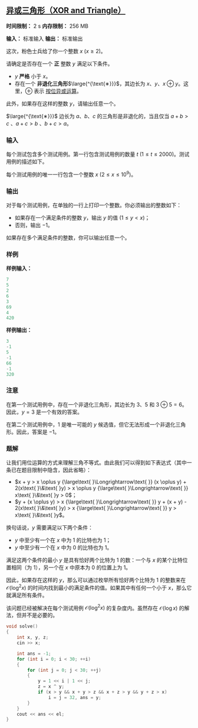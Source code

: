 ## [异或三角形（XOR and Triangle）](https://codeforces.com/problemset/problem/2074/C)

**时间限制：** 2 s
**内存限制：** 256 MB

**输入：** 标准输入
**输出：** 标准输出



这次，粉色士兵给了你一个整数 $x$ ($x \ge 2$)。

请确定是否存在一个 **正** 整数 $y$ 满足以下条件。

-   $y$ **严格** 小于 $x$。
-   存在一个 **非退化三角形**$\large{^{\text{∗}}}$，其边长为 $x$、$y$、$x \oplus y$。这里，$\oplus$ 表示 [按位异或运算](https://en.wikipedia.org/wiki/Bitwise_operation#XOR)。

此外，如果存在这样的整数 $y$，请输出任意一个。



$\large{^{\text{∗}}}$ 边长为 $a$、$b$、$c$ 的三角形是非退化的，当且仅当 $a+b > c$ 、$a+c > b$ 、$b+c > a$。







### 输入

每个测试包含多个测试用例。第一行包含测试用例的数量 $t$ ($1 \le t \le 2000$)。测试用例的描述如下。

每个测试用例的唯一一行包含一个整数 $x$ ($2 \le x \le 10^9$)。





### 输出

对于每个测试用例，在单独的一行上打印一个整数。你必须输出的整数如下：

-   如果存在一个满足条件的整数 $y$，输出 $y$ 的值 ($1 \le y < x$)；
-   否则，输出 $-1$。

如果存在多个满足条件的整数，你可以输出任意一个。





### 样例

**样例输入：**

```cpp
7
5
2
6
3
69
4
420
```



**样例输出：**

```cpp
3
-1
5
-1
66
-1
320
```





### 注意

在第一个测试用例中，存在一个非退化三角形，其边长为 $3$、$5$ 和 $3 \oplus 5 = 6$。因此，$y=3$ 是一个有效的答案。

在第二个测试用例中，$1$ 是唯一可能的 $y$ 候选值，但它无法形成一个非退化三角形。因此，答案是 $-1$。





### 题解

让我们用位运算的方式来理解三角不等式。由此我们可以得到如下表达式（其中一条已在题目限制中隐含，因此省略）：

- $x + y > x \oplus y {\large\text{ }\Longrightarrow\text{ }} (x \oplus y) + 2(x\text{ }\&\text{ }y) > x \oplus y {\large\text{ }\Longrightarrow\text{ }} x\text{ }\&\text{ }y > 0$；
- $y + (x \oplus y) > x {\large\text{ }\Longrightarrow\text{ }} y + (x + y) - 2(x\text{ }\&\text{ }y) > x {\large\text{ }\Longrightarrow\text{ }} y > x\text{ }\&\text{ }y$。

换句话说，$y$ 需要满足以下两个条件：

- $y$ 中至少有一个在 $x$ 中为 1 的比特也为 1；
- $y$ 中至少有一个在 $x$ 中为 0 的比特也为 1。

满足这两个条件的最小 $y$ 是具有恰好两个比特为 1 的数：一个与 $x$ 的某个比特位置相同（为 1），另一个在 $x$ 中原本为 0 的位置上为 1。

因此，如果存在这样的 $y$，那么可以通过枚举所有恰好两个比特为 1 的整数来在 $\mathcal{O}(\log^2 x)$ 的时间内找到最小的满足条件的值。如果其中有任何一个小于 $x$，那么它就满足所有条件。

该问题已经被解决在每个测试用例 $\mathcal{O}(\log^2 x)$ 的复杂度内。虽然存在 $\mathcal{O}(\log x)$ 的解法，但并不是必要的。



```cpp
void solve()
{
	int x, y, z;
	cin >> x;

	int ans = -1;
	for (int i = 0; i < 30; ++i)
	{
		for (int j = 0; j < 30; ++j)
		{
			y = 1 << i | 1 << j;
			z = x ^ y;
			if (x > y && x + y > z && x + z > y && y + z > x)
				i = j = 32, ans = y;
		}
	}
	cout << ans << el;
}
```